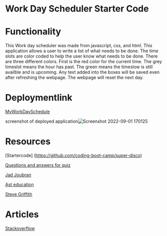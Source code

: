 # Work Day Scheduler Starter Code

#  Functionality
This Work day scheduler was made from javascript, css, and html. This application allows a user to write a list of what needs to be done. The time slots are color coded to help the user know what needs to be done. There are three different colors. First is the red color for the current time. The grey timeslot means the hour has past. The green means the timeslow is still availble and is upcoming. Any text added into the boxes will be saved even after refreshing the webpage. The webpage will reset the next day. 

# Deploymentlink
[MyWorkDaySchedule]()


screenshot of deployed application![Screenshot 2022-09-01 170125](https://user-images.githubusercontent.com/109640836/188033761-dd367dc6-de7a-45ec-b18c-962381dd79c5.png)


# Resources

[Startercode] (https://github.com/coding-boot-camp/super-disco)

[Questions and answers for quiz ](https://www.sanfoundry.com/1000-javascript-questions-answers/)

[Jad Joubran](https://www.youtube.com/watch?v=krOTeX1DqHI)


[Ast education](https://www.youtube.com/watch?v=TLCtjvYrDyY)

[Steve Griffith](https://www.youtube.com/watch?v=NxVCq4p0Kb0)

# Articles
[Stackoverflow](https://stackoverflow.com/questions/10211145/getting-current-date-and-time-in-javascript)

